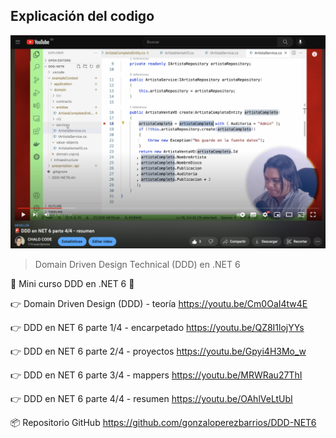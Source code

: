## Explicación del codigo

[![video-youtube](__doc__/miniatura.png)](https://youtu.be/OAhlVeLtUbI)


> Domain Driven Design Technical (DDD) en .NET 6 


🚨 Mini curso DDD en .NET 6 🚨

👉 Domain Driven Design (DDD) - teoría
https://youtu.be/Cm0OaI4tw4E

👉 DDD en NET 6 parte 1/4 - encarpetado
https://youtu.be/QZ8I1lojYYs 

👉 DDD en NET 6 parte 2/4 - proyectos 
https://youtu.be/Gpyi4H3Mo_w

👉 DDD en NET 6 parte 3/4 - mappers
https://youtu.be/MRWRau27ThI

👉 DDD en NET 6 parte 4/4 - resumen
https://youtu.be/OAhlVeLtUbI

📦 Repositorio GitHub
https://github.com/gonzaloperezbarrios/DDD-NET6